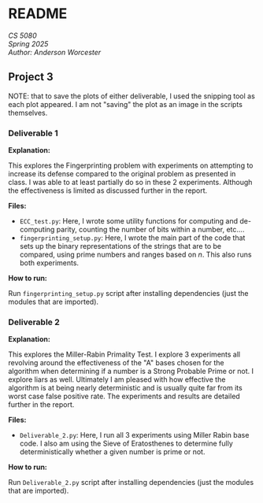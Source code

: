 # README

_CS 5080_\
_Spring 2025_\
_Author: Anderson Worcester_

## Project 3

NOTE: that to save the plots of either deliverable, I used the snipping tool as each plot appeared. I am not
"saving" the plot as an image in the scripts themselves.

### Deliverable 1

**Explanation:**

This explores the Fingerprinting problem with experiments on attempting to increase its defense
compared to the original problem as presented in class. I was able to at least partially do so in these 2
experiments. Although the effectiveness is limited as discussed further in the report.

**Files:**
- `ECC_test.py`: Here, I wrote some utility functions for computing and de-computing parity, counting the number of
  bits within a number, etc....
- `fingerprinting_setup.py`: Here, I wrote the main part of the code that sets up the binary representations of
  the strings that are to be compared, using prime numbers and ranges based on _n_. This also runs both experiments. 


**How to run:**

Run `fingerprinting_setup.py` script after installing dependencies (just the modules that are imported).

### Deliverable 2

**Explanation:**

This explores the Miller-Rabin Primality Test. I explore 3 experiments all revolving around the effectiveness of the
"A" bases chosen for the algorithm when determining if a number is a Strong Probable Prime or not.
I explore liars as well. Ultimately I am pleased with how effective the algorithm is at being nearly deterministic and is
usually quite far from its worst case false positive rate. The experiments and results are detailed further in the
report.

**Files:**
- `Deliverable_2.py`: Here, I run all 3 experiments using Miller Rabin base code. I also am using the Sieve of
Eratosthenes to determine fully deterministically whether a given number is prime or not.

**How to run:**

Run `Deliverable_2.py` script after installing dependencies (just the modules that are imported).
